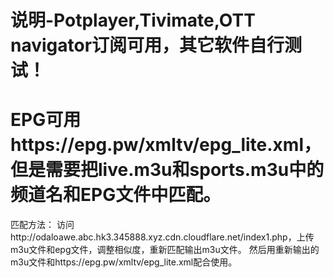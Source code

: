 # 说明-Potplayer,Tivimate,OTT navigator订阅可用，其它软件自行测试！

#	EPG可用https://epg.pw/xmltv/epg_lite.xml，但是需要把live.m3u和sports.m3u中的频道名和EPG文件中匹配。

匹配方法：
访问http://odaloawe.abc.hk3.345888.xyz.cdn.cloudflare.net/index1.php，上传m3u文件和epg文件，调整相似度，重新匹配输出m3u文件。
然后用重新输出的m3u文件和https://epg.pw/xmltv/epg_lite.xml配合使用。
